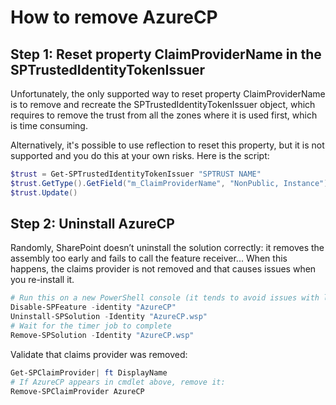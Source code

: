 # How to remove AzureCP

## Step 1: Reset property ClaimProviderName in the SPTrustedIdentityTokenIssuer

Unfortunately, the only supported way to reset property ClaimProviderName is to remove and recreate the SPTrustedIdentityTokenIssuer object, which requires to remove the trust from all the zones where it is used first, which is time consuming.

Alternatively, it's possible to use reflection to reset this property, but it is not supported and you do this at your own risks. Here is the script:

```powershell
$trust = Get-SPTrustedIdentityTokenIssuer "SPTRUST NAME"
$trust.GetType().GetField("m_ClaimProviderName", "NonPublic, Instance").SetValue($trust, $null)
$trust.Update()
```

## Step 2: Uninstall AzureCP

Randomly, SharePoint doesn’t uninstall the solution correctly: it removes the assembly too early and fails to call the feature receiver... When this happens, the claims provider is not removed and that causes issues when you re-install it.

```powershell
# Run this on a new PowerShell console (it tends to avoid issues with local cache of persisted objects, that could cause errors on such operations)
Disable-SPFeature -identity "AzureCP"
Uninstall-SPSolution -Identity "AzureCP.wsp"
# Wait for the timer job to complete
Remove-SPSolution -Identity "AzureCP.wsp"
```

Validate that claims provider was removed:

```powershell
Get-SPClaimProvider| ft DisplayName
# If AzureCP appears in cmdlet above, remove it:
Remove-SPClaimProvider AzureCP
```
